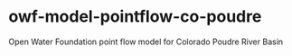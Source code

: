 # owf-model-pointflow-co-poudre
Open Water Foundation point flow model for Colorado Poudre River Basin
